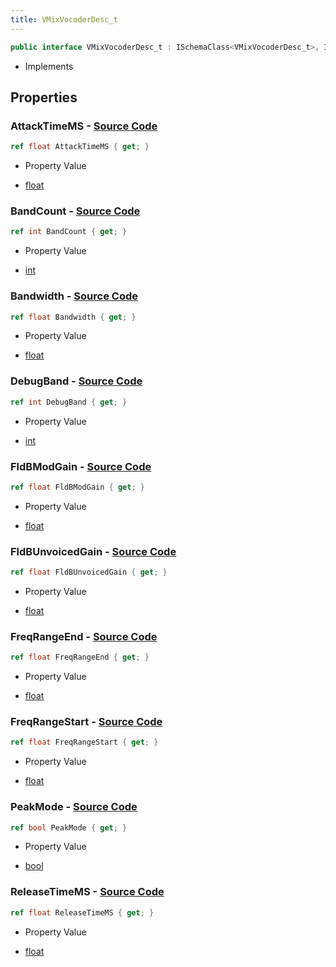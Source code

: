 ```yaml
---
title: VMixVocoderDesc_t
---
```


```csharp
public interface VMixVocoderDesc_t : ISchemaClass<VMixVocoderDesc_t>, ISchemaField, ISchemaClass, INativeHandle
```

- Implements

## Properties

### **AttackTimeMS** - [Source Code](https://github.com/swiftly-solution/swiftlys2/blob/main/managed/src/SwiftlyS2.Generated/Schemas/Interfaces/VMixVocoderDesc_t.cs#L28)

```csharp
ref float AttackTimeMS { get; }
```

- Property Value

- [float](https://learn.microsoft.com/dotnet/api/system.single)

### **BandCount** - [Source Code](https://github.com/swiftly-solution/swiftlys2/blob/main/managed/src/SwiftlyS2.Generated/Schemas/Interfaces/VMixVocoderDesc_t.cs#L16)

```csharp
ref int BandCount { get; }
```

- Property Value

- [int](https://learn.microsoft.com/dotnet/api/system.int32)

### **Bandwidth** - [Source Code](https://github.com/swiftly-solution/swiftlys2/blob/main/managed/src/SwiftlyS2.Generated/Schemas/Interfaces/VMixVocoderDesc_t.cs#L18)

```csharp
ref float Bandwidth { get; }
```

- Property Value

- [float](https://learn.microsoft.com/dotnet/api/system.single)

### **DebugBand** - [Source Code](https://github.com/swiftly-solution/swiftlys2/blob/main/managed/src/SwiftlyS2.Generated/Schemas/Interfaces/VMixVocoderDesc_t.cs#L32)

```csharp
ref int DebugBand { get; }
```

- Property Value

- [int](https://learn.microsoft.com/dotnet/api/system.int32)

### **FldBModGain** - [Source Code](https://github.com/swiftly-solution/swiftlys2/blob/main/managed/src/SwiftlyS2.Generated/Schemas/Interfaces/VMixVocoderDesc_t.cs#L20)

```csharp
ref float FldBModGain { get; }
```

- Property Value

- [float](https://learn.microsoft.com/dotnet/api/system.single)

### **FldBUnvoicedGain** - [Source Code](https://github.com/swiftly-solution/swiftlys2/blob/main/managed/src/SwiftlyS2.Generated/Schemas/Interfaces/VMixVocoderDesc_t.cs#L26)

```csharp
ref float FldBUnvoicedGain { get; }
```

- Property Value

- [float](https://learn.microsoft.com/dotnet/api/system.single)

### **FreqRangeEnd** - [Source Code](https://github.com/swiftly-solution/swiftlys2/blob/main/managed/src/SwiftlyS2.Generated/Schemas/Interfaces/VMixVocoderDesc_t.cs#L24)

```csharp
ref float FreqRangeEnd { get; }
```

- Property Value

- [float](https://learn.microsoft.com/dotnet/api/system.single)

### **FreqRangeStart** - [Source Code](https://github.com/swiftly-solution/swiftlys2/blob/main/managed/src/SwiftlyS2.Generated/Schemas/Interfaces/VMixVocoderDesc_t.cs#L22)

```csharp
ref float FreqRangeStart { get; }
```

- Property Value

- [float](https://learn.microsoft.com/dotnet/api/system.single)

### **PeakMode** - [Source Code](https://github.com/swiftly-solution/swiftlys2/blob/main/managed/src/SwiftlyS2.Generated/Schemas/Interfaces/VMixVocoderDesc_t.cs#L34)

```csharp
ref bool PeakMode { get; }
```

- Property Value

- [bool](https://learn.microsoft.com/dotnet/api/system.boolean)

### **ReleaseTimeMS** - [Source Code](https://github.com/swiftly-solution/swiftlys2/blob/main/managed/src/SwiftlyS2.Generated/Schemas/Interfaces/VMixVocoderDesc_t.cs#L30)

```csharp
ref float ReleaseTimeMS { get; }
```

- Property Value

- [float](https://learn.microsoft.com/dotnet/api/system.single)

